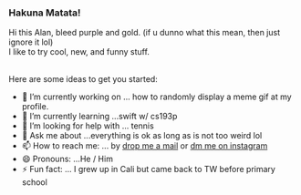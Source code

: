 ### Hakuna Matata!

<!--
**alanlin24/alanlin24** is a ✨ _special_ ✨ repository because its `README.md` (this file) appears on your GitHub profile.
-->
Hi this Alan, bleed purple and gold. (if u dunno what this mean, then just ignore it lol) <br>
I like to try cool, new, and funny stuff. <br>

<br>
Here are some ideas to get you started:

- 🔭 I’m currently working on ... how to randomly display a meme gif at my profile.
- 🌱 I’m currently learning ...swift w/ cs193p
- 🤔 I’m looking for help with ... tennis
- 💬 Ask me about ...everything is ok as long as is not too weird lol
- 📫 How to reach me: ... by [drop me a mail](alanlin24@ntu.im) or [dm me on instagram](https://www.instagram.com/alanlin24/)
- 😄 Pronouns: ...He / Him
- ⚡ Fun fact: ... I grew up in Cali but came back to TW before primary school
